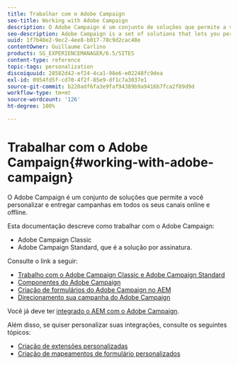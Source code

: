 ```yaml
---
title: Trabalhar com o Adobe Campaign
seo-title: Working with Adobe Campaign
description: O Adobe Campaign é um conjunto de soluções que permite a você personalizar e entregar campanhas em todos os seus canais online e offline
seo-description: Adobe Campaign is a set of solutions that lets you personalize and deliver campaigns across all of your online and offline channels
uuid: 1f7b48e2-9ec2-4ee8-b017-78c9d2cac48e
contentOwner: Guillaume Carlino
products: SG_EXPERIENCEMANAGER/6.5/SITES
content-type: reference
topic-tags: personalization
discoiquuid: 28582d42-ef24-4ca1-98e6-e02248fc9dea
exl-id: 0954fd5f-cd70-4f2f-85e9-df1c7a3037e1
source-git-commit: b220adf6fa3e9faf94389b9a9416b7fca2f89d9d
workflow-type: tm+mt
source-wordcount: '126'
ht-degree: 100%

---
```


# Trabalhar com o Adobe Campaign{#working-with-adobe-campaign}

O Adobe Campaign é um conjunto de soluções que permite a você personalizar e entregar campanhas em todos os seus canais online e offline.

Esta documentação descreve como trabalhar com o Adobe Campaign:

* Adobe Campaign Classic
* Adobe Campaign Standard, que é a solução por assinatura.

Consulte o link a seguir:

* [Trabalho com o Adobe Campaign Classic e Adobe Campaign Standard](/help/sites-authoring/campaign.md)
* [Componentes do Adobe Campaign](/help/sites-authoring/adobe-campaign-components.md)
* [Criação de formulários do Adobe Campaign no AEM](/help/sites-authoring/adobe-campaign-forms.md)
* [Direcionamento sua campanha do Adobe Campaign](/help/sites-authoring/target-adobe-campaign.md)

Você já deve ter [integrado o AEM com o Adobe Campaign](/help/sites-administering/campaign.md).

Além disso, se quiser personalizar suas integrações, consulte os seguintes tópicos:

* [Criação de extensões personalizadas](/help/sites-developing/extending-campaign-extensions.md)
* [Criação de mapeamentos de formulário personalizados](/help/sites-developing/extending-campaign-form-mapping.md)
